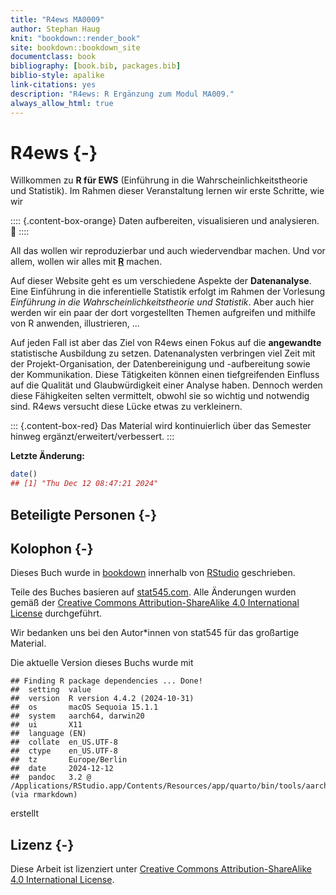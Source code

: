 ```yaml
--- 
title: "R4ews MA0009"
author: Stephan Haug
knit: "bookdown::render_book"
site: bookdown::bookdown_site
documentclass: book
bibliography: [book.bib, packages.bib]
biblio-style: apalike
link-citations: yes
description: "R4ews: R Ergänzung zum Modul MA009."
always_allow_html: true
---
```


# R4ews {-}



Willkommen zu __R für EWS__ (Einführung in die Wahrscheinlichkeitstheorie und Statistik). Im Rahmen dieser Veranstaltung lernen wir erste Schritte, wie wir

:::: {.content-box-orange}
Daten aufbereiten, visualisieren und analysieren. 🚀
::::


All das wollen wir reproduzierbar und auch wiedervendbar machen. Und vor allem, wollen wir alles mit [__R__](www.r-project.org) machen.

Auf dieser Website geht es um verschiedene Aspekte der __Datenanalyse__. 
Eine Einführung in die inferentielle Statistik erfolgt im Rahmen der Vorlesung *Einführung in die Wahrscheinlichkeitstheorie und Statistik*. Aber auch hier werden wir ein paar der dort vorgestellten Themen aufgreifen und mithilfe von R anwenden, illustrieren, ...


Auf jeden Fall ist aber das Ziel von R4ews einen Fokus auf die __angewandte__ statistische Ausbildung zu setzen. Datenanalysten verbringen viel Zeit mit der Projekt-Organisation, der Datenbereinigung und -aufbereitung sowie der Kommunikation. Diese Tätigkeiten können einen tiefgreifenden Einfluss auf die Qualität und Glaubwürdigkeit einer Analyse haben. Dennoch werden diese Fähigkeiten selten vermittelt, obwohl sie so wichtig und notwendig sind. R4ews versucht diese Lücke etwas zu verkleinern.


::: {.content-box-red}
Das Material wird kontinuierlich über das Semester hinweg ergänzt/erweitert/verbessert.
:::


**Letzte Änderung:**


``` r
date()
## [1] "Thu Dec 12 08:47:21 2024"
```



## Beteiligte Personen {-}


## Kolophon {-}

Dieses Buch wurde in [bookdown](http://bookdown.org/) innerhalb von [RStudio](http://www.rstudio.com/ide/) geschrieben. 

Teile des Buches basieren auf [stat545.com](https://stat545.com). Alle Änderungen wurden gemäß der [Creative Commons Attribution-ShareAlike 4.0 International License](https://creativecommons.org/licenses/by-sa/4.0/) durchgeführt. 

Wir bedanken uns bei den Autor\*innen von stat545 für das großartige Material.


Die aktuelle Version dieses Buchs wurde mit 

```
## Finding R package dependencies ... Done!
##  setting  value
##  version  R version 4.4.2 (2024-10-31)
##  os       macOS Sequoia 15.1.1
##  system   aarch64, darwin20
##  ui       X11
##  language (EN)
##  collate  en_US.UTF-8
##  ctype    en_US.UTF-8
##  tz       Europe/Berlin
##  date     2024-12-12
##  pandoc   3.2 @ /Applications/RStudio.app/Contents/Resources/app/quarto/bin/tools/aarch64/ (via rmarkdown)
```

erstellt

<!-- , wobei die folgenden Pakete verwendet -->




<!-- werden. -->

## Lizenz {-}

Diese Arbeit ist lizenziert unter [Creative Commons Attribution-ShareAlike 4.0 International License](https://creativecommons.org/licenses/by-sa/4.0/).

<center>
<i class="fab fa-creative-commons fa-2x"></i><i class="fab fa-creative-commons-by fa-2x"></i><i class="fab fa-creative-commons-sa fa-2x"></i>
</center>




